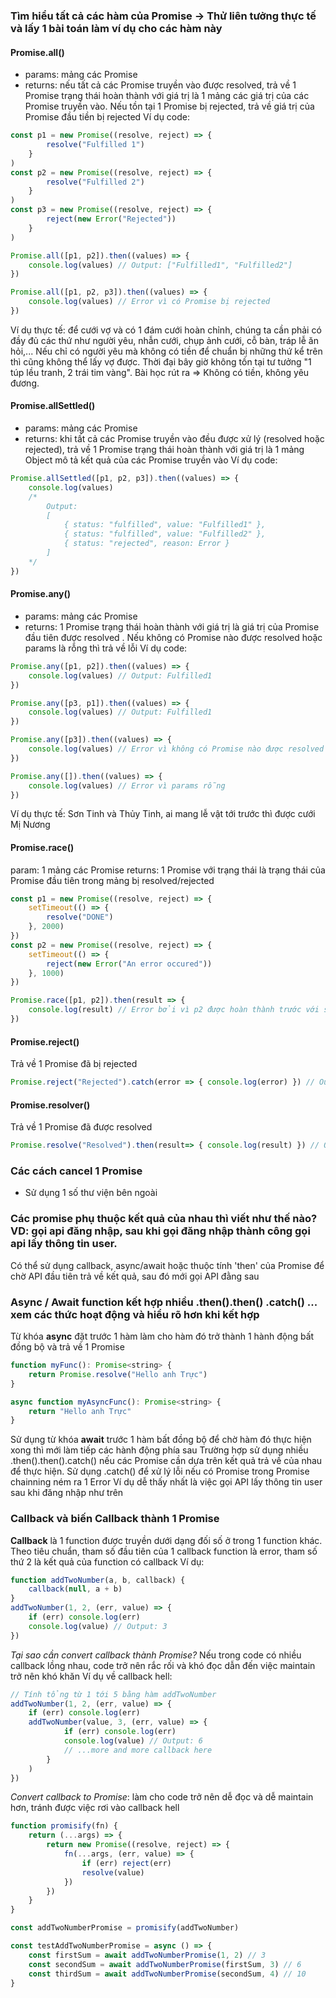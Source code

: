 
### Tìm hiểu tất cả các hàm của Promise -> Thử liên tưởng thực tế và lấy 1 bài toán làm ví dụ cho các hàm này

#### Promise.all()
- params: mảng các Promise
- returns: nếu tất cả các Promise truyền vào được resolved, trả về 1 Promise trạng thái hoàn thành với giá trị là 1 mảng các giá trị của các Promise truyền vào. Nếu tồn tại 1 Promise bị rejected, trả về giá trị của Promise đầu tiền bị rejected
Ví dụ code:
```javascript
const p1 = new Promise((resolve, reject) => {
		resolve("Fulfilled 1")
	}
)
const p2 = new Promise((resolve, reject) => {
		resolve("Fulfilled 2")
	}
)
const p3 = new Promise((resolve, reject) => {
		reject(new Error("Rejected"))
	}
)

Promise.all([p1, p2]).then((values) => {
	console.log(values) // Output: ["Fulfilled1", "Fulfilled2"]
})

Promise.all([p1, p2, p3]).then((values) => {
	console.log(values) // Error vì có Promise bị rejected
})
```

Ví dụ thực tế: để cưới vợ và có 1 đám cưới hoàn chỉnh, chúng ta cần phải có đầy đủ các thứ như người yêu, nhẫn cưới, chụp ảnh cưới, cỗ bàn, tráp lễ ăn hỏi,... Nếu chỉ có người yêu mà không có tiền để chuẩn bị những thứ kể trên thì cũng không thể lấy vợ được. Thời đại bây giờ không tồn tại tư tưởng "1 túp lều tranh, 2 trái tim vàng". Bài học rút ra => Không có tiền, không yêu đương.

#### Promise.allSettled()
- params: mảng các Promise
- returns: khi tất cả các Promise truyền vào đều được xử lý (resolved hoặc rejected), trả về 1 Promise trạng thái hoàn thành với giá trị là 1 mảng Object mô tả kết quả của các Promise truyền vào
Ví dụ code:  
```javascript
Promise.allSettled([p1, p2, p3]).then((values) => {
	console.log(values)
	/*
		Output:
		[
			{ status: "fulfilled", value: "Fulfilled1" },
			{ status: "fulfilled", value: "Fulfilled2" },
			{ status: "rejected", reason: Error }
		]
	*/
})
```

#### Promise.any()
- params: mảng các Promise
- returns: 1 Promise trạng thái hoàn thành với giá trị là giá trị của Promise đầu tiên được resolved . Nếu không có Promise nào được resolved hoặc params là rỗng thì trả về lỗi
Ví dụ code:  
```javascript
Promise.any([p1, p2]).then((values) => {
	console.log(values) // Output: Fulfilled1
})

Promise.any([p3, p1]).then((values) => {
	console.log(values) // Output: Fulfilled1
})

Promise.any([p3]).then((values) => {
	console.log(values) // Error vì không có Promise nào được resolved
})

Promise.any([]).then((values) => {
	console.log(values) // Error vì params rỗng
})
```
Ví dụ thực tế: Sơn Tinh và Thủy Tinh, ai mang lễ vật tới trước thì được cưới Mị Nương
  

#### Promise.race()

param: 1 mảng các Promise
returns: 1 Promise với trạng thái là trạng thái của Promise đầu tiên trong mảng bị resolved/rejected
```javascript
const p1 = new Promise((resolve, reject) => {
	setTimeout(() => {
		resolve("DONE")
	}, 2000)
})
const p2 = new Promise((resolve, reject) => {
	setTimeout(() => {
		reject(new Error("An error occured"))
	}, 1000)
})

Promise.race([p1, p2]).then(result => {
	console.log(result) // Error bởi vì p2 được hoàn thành trước với status là 'rejected'
})
```

  

#### Promise.reject()
Trả về 1 Promise đã bị rejected
```javascript
Promise.reject("Rejected").catch(error => { console.log(error) }) // Output: Rejected
```

  

#### Promise.resolver()
Trả về 1 Promise đã được resolved
```javascript
Promise.resolve("Resolved").then(result=> { console.log(result) }) // Output: Resolved
```
  
  

### Các cách cancel 1 Promise
- Sử dụng 1 số thư viện bên ngoài
### Các promise phụ thuộc kết quả của nhau thì viết như thế nào? VD: gọi api đăng nhập, sau khi gọi đăng nhập thành công gọi api lấy thông tin user.
Có thể sử dụng callback, async/await hoặc thuộc tính 'then' của Promise để chờ API đầu tiên trả về kết quả, sau đó mới gọi API đằng sau


  
  

### Async / Await function kết hợp nhiều .then().then() .catch() ... xem các thức hoạt động và hiểu rõ hơn khi kết hợp
Từ khóa **async**  đặt trước 1 hàm làm cho hàm đó trở thành 1 hành động bất đồng bộ và trả về 1 Promise
```javascript
function myFunc(): Promise<string> {
	return Promise.resolve("Hello anh Trực")
}

async function myAsyncFunc(): Promise<string> {
	return "Hello anh Trực"
}
```
Sử dụng từ khóa **await** trước 1 hàm bất đồng bộ để chờ hàm đó thực hiện xong thì mới làm tiếp các hành động phía sau
Trường hợp sử dụng nhiều .then().then().catch() nếu các Promise cần dựa trên kết quả trả về của nhau để thực hiện. Sử dụng .catch() để xử lý lỗi nếu có Promise trong Promise chainning ném ra 1 Error
Ví dụ dễ thấy nhất là việc gọi API lấy thông tin user sau khi đăng nhập như trên
### Callback và biến Callback thành 1 Promise
**Callback** là 1 function được truyền dưới dạng đối số ở trong 1 function khác. Theo tiêu chuẩn, tham số đầu tiên của 1 callback function là error, tham số thứ 2 là kết quả của function có callback
Ví dụ:
```javascript
function addTwoNumber(a, b, callback) {
	callback(null, a + b)
}
addTwoNumber(1, 2, (err, value) => {
	if (err) console.log(err)
	console.log(value) // Output: 3
})


```
*Tại sao cần convert callback thành Promise?*
Nếu trong code có  nhiều callback lồng nhau, code trở nên rắc rối và khó đọc dẫn đến việc maintain trở nên khó khăn
Ví dụ về callback hell: 
```javascript
// Tính tổng từ 1 tới 5 bằng hàm addTwoNumber
addTwoNumber(1, 2, (err, value) => {
	if (err) console.log(err)
	addTwoNumber(value, 3, (err, value) => {
			if (err) console.log(err)
			console.log(value) // Output: 6
			// ...more and more callback here
		}
	)
})
```
*Convert callback to Promise*: làm cho code trở nên dễ đọc và dễ maintain hơn, tránh được việc rơi vào callback hell
```javascript
function promisify(fn) {
	return (...args) => {
		return new Promise((resolve, reject) => {
			fn(...args, (err, value) => {
				if (err) reject(err)
				resolve(value)
			})
		})
	}
}

const addTwoNumberPromise = promisify(addTwoNumber)

const testAddTwoNumberPromise = async () => {
	const firstSum = await addTwoNumberPromise(1, 2) // 3
	const secondSum = await addTwoNumberPromise(firstSum, 3) // 6
	const thirdSum = await addTwoNumberPromise(secondSum, 4) // 10
}
```

